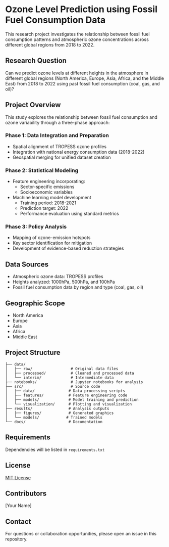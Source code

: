 # Ozone Level Prediction using Fossil Fuel Consumption Data

This research project investigates the relationship between fossil fuel consumption patterns and atmospheric ozone concentrations across different global regions from 2018 to 2022.

## Research Question

Can we predict ozone levels at different heights in the atmosphere in different global regions (North America, Europe, Asia, Africa, and the Middle East) from 2018 to 2022 using past fossil fuel consumption (coal, gas, and oil)?

## Project Overview

This study explores the relationship between fossil fuel consumption and ozone variability through a three-phase approach:

### Phase 1: Data Integration and Preparation
- Spatial alignment of TROPESS ozone profiles
- Integration with national energy consumption data (2018-2022)
- Geospatial merging for unified dataset creation

### Phase 2: Statistical Modeling
- Feature engineering incorporating:
  - Sector-specific emissions
  - Socioeconomic variables
- Machine learning model development
  - Training period: 2018-2021
  - Prediction target: 2022
  - Performance evaluation using standard metrics

### Phase 3: Policy Analysis
- Mapping of ozone-emission hotspots
- Key sector identification for mitigation
- Development of evidence-based reduction strategies

## Data Sources

- Atmospheric ozone data: TROPESS profiles
- Heights analyzed: 1000hPa, 500hPa, and 100hPa
- Fossil fuel consumption data by region and type (coal, gas, oil)

## Geographic Scope

- North America
- Europe
- Asia
- Africa
- Middle East

## Project Structure

```
├── data/
│   ├── raw/                 # Original data files
│   ├── processed/           # Cleaned and processed data
│   └── interim/             # Intermediate data
├── notebooks/               # Jupyter notebooks for analysis
├── src/                     # Source code
│   ├── data/               # Data processing scripts
│   ├── features/           # Feature engineering code
│   ├── models/             # Model training and prediction
│   └── visualization/      # Plotting and visualization
├── results/                # Analysis outputs
│   ├── figures/            # Generated graphics
│   └── models/            # Trained models
└── docs/                   # Documentation
```

## Requirements

Dependencies will be listed in `requirements.txt`

## License

[MIT License](LICENSE)

## Contributors

[Your Name]

## Contact

For questions or collaboration opportunities, please open an issue in this repository.